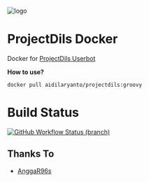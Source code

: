![logo](https://telegra.ph/file/29e9cfe7094e15c8caa51.png)

# ProjectDils Docker
Docker for [ProjectDils Userbot](https://github.com/aidilaryanto/ProjectDils)

<b>How to use?</b>
```
docker pull aidilaryanto/projectdils:groovy
```

# Build Status
<a href="https://github.com/aidilaryanto/Docker/actions?query=branch%3Agroovy"> <img alt="GitHub Workflow Status (branch)" src="https://img.shields.io/github/workflow/status/aidilaryanto/Docker/Docker%20Build/groovy?color=blue&label=Docker%20build&logo=github%20actions&logoColor=blue&style=for-the-badge" /></a>

## Thanks To
* [AnggaR96s](https://github.com/AnggaR96s)
